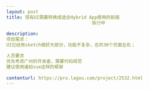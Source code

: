 ```yaml
---                
layout: post       
title: 现有UI需要转换成适合Hybrid App使用的前端
                                执行中
           
description: 
项目需求：
UI已经用sketch做好大部分，功能不复杂，总共30个页面左右；

人员要求
优先考虑广州的开发者，需要代码规范
建议使用诸如vue这样的框架
     
contenturl: https://pro.lagou.com/project/2532.html      
---                 
```

